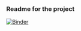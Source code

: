 ### Readme for the project 


[![Binder](https://mybinder.org/badge_logo.svg)](https://mybinder.org/v2/gh/sybmo/the_NLP/main)
